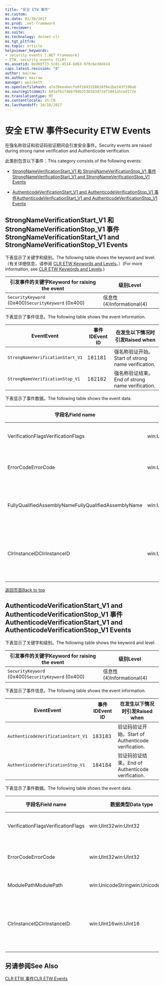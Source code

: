 ```yaml
---
title: "安全 ETW 事件"
ms.custom: 
ms.date: 03/30/2017
ms.prod: .net-framework
ms.reviewer: 
ms.suite: 
ms.technology: dotnet-clr
ms.tgt_pltfrm: 
ms.topic: article
helpviewer_keywords:
- security events [.NET Framework]
- ETW, security events (CLR)
ms.assetid: 0ed69f73-5c01-4514-bd63-979c6e38d41d
caps.latest.revision: "8"
author: mairaw
ms.author: mairaw
manager: wpickett
ms.openlocfilehash: a7e28eeabecfe0f1043328618f6e1be143f198a6
ms.sourcegitcommit: bd1ef61f4bb794b25383d3d72e71041a5ced172e
ms.translationtype: MT
ms.contentlocale: zh-CN
ms.lasthandoff: 10/18/2017
---
```

# <a name="security-etw-events"></a><span data-ttu-id="27184-102">安全 ETW 事件</span><span class="sxs-lookup"><span data-stu-id="27184-102">Security ETW Events</span></span>
<a name="top"></a> <span data-ttu-id="27184-103">在强名称验证和验证码验证期间会引发安全事件。</span><span class="sxs-lookup"><span data-stu-id="27184-103">Security events are raised during strong name verification and Authenticode verification.</span></span>  
  
 <span data-ttu-id="27184-104">此类别包含以下事件：</span><span class="sxs-lookup"><span data-stu-id="27184-104">This category consists of the following events:</span></span>  
  
-   [<span data-ttu-id="27184-105">StrongNameVerificationStart_V1 和 StrongNameVerificationStop_V1 事件</span><span class="sxs-lookup"><span data-stu-id="27184-105">StrongNameVerificationStart_V1 and StrongNameVerificationStop_V1 Events</span></span>](#strongnameverificationstart_v1_and_strongnameverificationstop_v1_events)  
  
-   [<span data-ttu-id="27184-106">AuthenticodeVerificationStart_V1 and AuthenticodeVerificationStop_V1 事件</span><span class="sxs-lookup"><span data-stu-id="27184-106">AuthenticodeVerificationStart_V1 and AuthenticodeVerificationStop_V1 Events</span></span>](#authenticodeverificationstart_v1_and_authenticodeverificationstop_v1_events)  
  
<a name="strongnameverificationstart_v1_and_strongnameverificationstop_v1_events"></a>   
## <a name="strongnameverificationstartv1-and-strongnameverificationstopv1-events"></a><span data-ttu-id="27184-107">StrongNameVerificationStart_V1 和 StrongNameVerificationStop_V1 事件</span><span class="sxs-lookup"><span data-stu-id="27184-107">StrongNameVerificationStart_V1 and StrongNameVerificationStop_V1 Events</span></span>  
 <span data-ttu-id="27184-108">下表显示了关键字和级别。</span><span class="sxs-lookup"><span data-stu-id="27184-108">The following table shows the keyword and level.</span></span> <span data-ttu-id="27184-109">（有关详细信息，请参阅 [CLR ETW Keywords and Levels](../../../docs/framework/performance/clr-etw-keywords-and-levels.md)。）</span><span class="sxs-lookup"><span data-stu-id="27184-109">(For more information, see [CLR ETW Keywords and Levels](../../../docs/framework/performance/clr-etw-keywords-and-levels.md).)</span></span>  
  
|<span data-ttu-id="27184-110">引发事件的关键字</span><span class="sxs-lookup"><span data-stu-id="27184-110">Keyword for raising the event</span></span>|<span data-ttu-id="27184-111">级别</span><span class="sxs-lookup"><span data-stu-id="27184-111">Level</span></span>|  
|-----------------------------------|-----------|  
|<span data-ttu-id="27184-112">`SecurityKeyword` (0x400)</span><span class="sxs-lookup"><span data-stu-id="27184-112">`SecurityKeyword` (0x400)</span></span>|<span data-ttu-id="27184-113">信息性 (4)</span><span class="sxs-lookup"><span data-stu-id="27184-113">Informational(4)</span></span>|  
  
 <span data-ttu-id="27184-114">下表显示了事件信息。</span><span class="sxs-lookup"><span data-stu-id="27184-114">The following table shows the event information.</span></span>  
  
|<span data-ttu-id="27184-115">Event</span><span class="sxs-lookup"><span data-stu-id="27184-115">Event</span></span>|<span data-ttu-id="27184-116">事件 ID</span><span class="sxs-lookup"><span data-stu-id="27184-116">Event ID</span></span>|<span data-ttu-id="27184-117">在发生以下情况时引发</span><span class="sxs-lookup"><span data-stu-id="27184-117">Raised when</span></span>|  
|-----------|--------------|-----------------|  
|`StrongNameVerificationStart_V1`|<span data-ttu-id="27184-118">181</span><span class="sxs-lookup"><span data-stu-id="27184-118">181</span></span>|<span data-ttu-id="27184-119">强名称验证开始。</span><span class="sxs-lookup"><span data-stu-id="27184-119">Start of strong name verification.</span></span>|  
|`StrongNameVerificationStop_V1`|<span data-ttu-id="27184-120">182</span><span class="sxs-lookup"><span data-stu-id="27184-120">182</span></span>|<span data-ttu-id="27184-121">强名称验证结束。</span><span class="sxs-lookup"><span data-stu-id="27184-121">End of strong name verification.</span></span>|  
  
 <span data-ttu-id="27184-122">下表显示了事件数据。</span><span class="sxs-lookup"><span data-stu-id="27184-122">The following table shows the event data.</span></span>  
  
|<span data-ttu-id="27184-123">字段名</span><span class="sxs-lookup"><span data-stu-id="27184-123">Field name</span></span>|<span data-ttu-id="27184-124">数据类型</span><span class="sxs-lookup"><span data-stu-id="27184-124">Data type</span></span>|<span data-ttu-id="27184-125">说明</span><span class="sxs-lookup"><span data-stu-id="27184-125">Description</span></span>|  
|----------------|---------------|-----------------|  
|<span data-ttu-id="27184-126">VerificationFlags</span><span class="sxs-lookup"><span data-stu-id="27184-126">VerificationFlags</span></span>|<span data-ttu-id="27184-127">win:UInt32</span><span class="sxs-lookup"><span data-stu-id="27184-127">win:UInt32</span></span>|<span data-ttu-id="27184-128">验证标志。</span><span class="sxs-lookup"><span data-stu-id="27184-128">The verification flags.</span></span>|  
|<span data-ttu-id="27184-129">ErrorCode</span><span class="sxs-lookup"><span data-stu-id="27184-129">ErrorCode</span></span>|<span data-ttu-id="27184-130">win:UInt32</span><span class="sxs-lookup"><span data-stu-id="27184-130">win:UInt32</span></span>|<span data-ttu-id="27184-131">HResult 错误代码。</span><span class="sxs-lookup"><span data-stu-id="27184-131">The HResult error code.</span></span>|  
|<span data-ttu-id="27184-132">FullyQualifiedAssemblyName</span><span class="sxs-lookup"><span data-stu-id="27184-132">FullyQualifiedAssemblyName</span></span>|<span data-ttu-id="27184-133">win:UnicodeString</span><span class="sxs-lookup"><span data-stu-id="27184-133">win:UnicodeString</span></span>|<span data-ttu-id="27184-134">完全限定程序集名称。</span><span class="sxs-lookup"><span data-stu-id="27184-134">The fully qualified assembly name.</span></span>|  
|<span data-ttu-id="27184-135">ClrInstanceID</span><span class="sxs-lookup"><span data-stu-id="27184-135">ClrInstanceID</span></span>|<span data-ttu-id="27184-136">win:UInt16</span><span class="sxs-lookup"><span data-stu-id="27184-136">win:UInt16</span></span>|<span data-ttu-id="27184-137">CLR 或 CoreCLR 的实例的唯一 ID。</span><span class="sxs-lookup"><span data-stu-id="27184-137">Unique ID for the instance of CLR or CoreCLR.</span></span>|  
  
 [<span data-ttu-id="27184-138">返回页首</span><span class="sxs-lookup"><span data-stu-id="27184-138">Back to top</span></span>](#top)  
  
<a name="authenticodeverificationstart_v1_and_authenticodeverificationstop_v1_events"></a>   
## <a name="authenticodeverificationstartv1-and-authenticodeverificationstopv1-events"></a><span data-ttu-id="27184-139">AuthenticodeVerificationStart_V1 and AuthenticodeVerificationStop_V1 事件</span><span class="sxs-lookup"><span data-stu-id="27184-139">AuthenticodeVerificationStart_V1 and AuthenticodeVerificationStop_V1 Events</span></span>  
 <span data-ttu-id="27184-140">下表显示了关键字和级别。</span><span class="sxs-lookup"><span data-stu-id="27184-140">The following table shows the keyword and level.</span></span>  
  
|<span data-ttu-id="27184-141">引发事件的关键字</span><span class="sxs-lookup"><span data-stu-id="27184-141">Keyword for raising the event</span></span>|<span data-ttu-id="27184-142">级别</span><span class="sxs-lookup"><span data-stu-id="27184-142">Level</span></span>|  
|-----------------------------------|-----------|  
|<span data-ttu-id="27184-143">`SecurityKeyword` (0x400)</span><span class="sxs-lookup"><span data-stu-id="27184-143">`SecurityKeyword` (0x400)</span></span>|<span data-ttu-id="27184-144">信息性 (4)</span><span class="sxs-lookup"><span data-stu-id="27184-144">Informational(4)</span></span>|  
  
 <span data-ttu-id="27184-145">下表显示了事件信息。</span><span class="sxs-lookup"><span data-stu-id="27184-145">The following table shows the event information.</span></span>  
  
|<span data-ttu-id="27184-146">Event</span><span class="sxs-lookup"><span data-stu-id="27184-146">Event</span></span>|<span data-ttu-id="27184-147">事件 ID</span><span class="sxs-lookup"><span data-stu-id="27184-147">Event ID</span></span>|<span data-ttu-id="27184-148">在发生以下情况时引发</span><span class="sxs-lookup"><span data-stu-id="27184-148">Raised when</span></span>|  
|-----------|--------------|-----------------|  
|`AuthenticodeVerificationStart_V1`|<span data-ttu-id="27184-149">183</span><span class="sxs-lookup"><span data-stu-id="27184-149">183</span></span>|<span data-ttu-id="27184-150">验证码验证开始。</span><span class="sxs-lookup"><span data-stu-id="27184-150">Start of Authenticode verification.</span></span>|  
|`AuthenticodeVerificationStop_V1`|<span data-ttu-id="27184-151">184</span><span class="sxs-lookup"><span data-stu-id="27184-151">184</span></span>|<span data-ttu-id="27184-152">验证码验证结束。</span><span class="sxs-lookup"><span data-stu-id="27184-152">End of Authenticode verification.</span></span>|  
  
 <span data-ttu-id="27184-153">下表显示了事件数据。</span><span class="sxs-lookup"><span data-stu-id="27184-153">The following table shows the event data.</span></span>  
  
|<span data-ttu-id="27184-154">字段名</span><span class="sxs-lookup"><span data-stu-id="27184-154">Field name</span></span>|<span data-ttu-id="27184-155">数据类型</span><span class="sxs-lookup"><span data-stu-id="27184-155">Data type</span></span>|<span data-ttu-id="27184-156">说明</span><span class="sxs-lookup"><span data-stu-id="27184-156">Description</span></span>|  
|----------------|---------------|-----------------|  
|<span data-ttu-id="27184-157">VerificationFlags</span><span class="sxs-lookup"><span data-stu-id="27184-157">VerificationFlags</span></span>|<span data-ttu-id="27184-158">win:UInt32</span><span class="sxs-lookup"><span data-stu-id="27184-158">win:UInt32</span></span>|<span data-ttu-id="27184-159">验证标志。</span><span class="sxs-lookup"><span data-stu-id="27184-159">The verification flags.</span></span>|  
|<span data-ttu-id="27184-160">ErrorCode</span><span class="sxs-lookup"><span data-stu-id="27184-160">ErrorCode</span></span>|<span data-ttu-id="27184-161">win:UInt32</span><span class="sxs-lookup"><span data-stu-id="27184-161">win:UInt32</span></span>|<span data-ttu-id="27184-162">HResult 错误代码。</span><span class="sxs-lookup"><span data-stu-id="27184-162">The HResult error code.</span></span>|  
|<span data-ttu-id="27184-163">ModulePath</span><span class="sxs-lookup"><span data-stu-id="27184-163">ModulePath</span></span>|<span data-ttu-id="27184-164">win:UnicodeString</span><span class="sxs-lookup"><span data-stu-id="27184-164">win:UnicodeString</span></span>|<span data-ttu-id="27184-165">模块路径。</span><span class="sxs-lookup"><span data-stu-id="27184-165">The module path.</span></span>|  
|<span data-ttu-id="27184-166">ClrInstanceID</span><span class="sxs-lookup"><span data-stu-id="27184-166">ClrInstanceID</span></span>|<span data-ttu-id="27184-167">win:UInt16</span><span class="sxs-lookup"><span data-stu-id="27184-167">win:UInt16</span></span>|<span data-ttu-id="27184-168">CLR 或 CoreCLR 的实例的唯一 ID。</span><span class="sxs-lookup"><span data-stu-id="27184-168">Unique ID for the instance of CLR or CoreCLR.</span></span>|  
  
## <a name="see-also"></a><span data-ttu-id="27184-169">另请参阅</span><span class="sxs-lookup"><span data-stu-id="27184-169">See Also</span></span>  
 [<span data-ttu-id="27184-170">CLR ETW 事件</span><span class="sxs-lookup"><span data-stu-id="27184-170">CLR ETW Events</span></span>](../../../docs/framework/performance/clr-etw-events.md)
